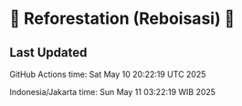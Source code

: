 
# 🌳 Reforestation (Reboisasi) 🌲

## Last Updated

GitHub Actions time: Sat May 10 20:22:19 UTC 2025

Indonesia/Jakarta time: Sun May 11 03:22:19 WIB 2025
